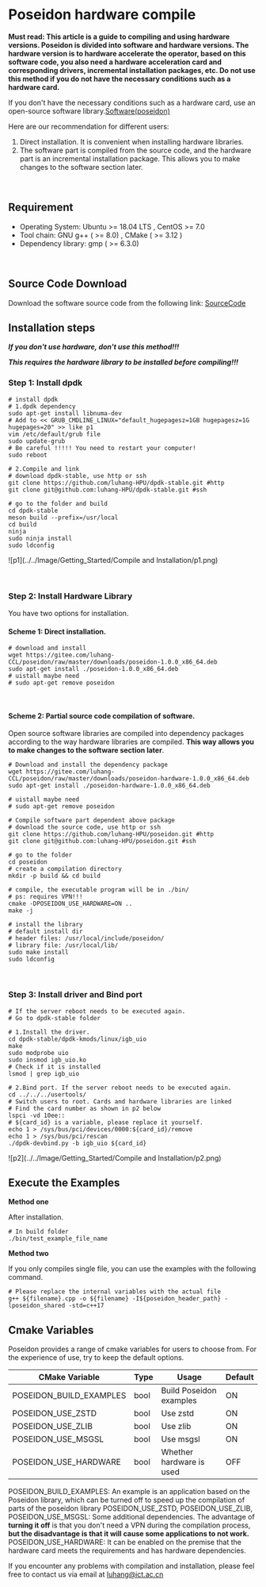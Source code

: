 # Poseidon hardware compile

**Must read: This article is a guide to compiling and using hardware versions. Poseidon is divided into software and hardware versions. The hardware version is to hardware accelerate the operator, based on this software code, you also need a hardware acceleration card and corresponding drivers, incremental installation packages, etc. Do not use this method if you do not have the necessary conditions such as a hardware card.**

If you don't have the necessary conditions such as a hardware card, use an open-source software library.[Software(poseidon)](./Software(poseidon).md)
<br>

Here are our recommendation for different users:

1. Direct installation. It is convenient when installing hardware libraries.
2. The software part is compiled from the source code, and the hardware part is an incremental installation package. This allows you to make changes to the software section later.
<br>

## Requirement 

* Operating System: Ubuntu >= 18.04 LTS , CentOS >= 7.0
* Tool chain: GNU g++ ( >= 8.0) , CMake ( >= 3.12 )
* Dependency library: gmp ( >= 6.3.0)

<br>

## Source Code Download

Download the software source code from the following link: [SourceCode](https://github.com/luhang-HPU/poseidon)
<br>

## Installation steps

***If you don't use hardware, don't use this method!!!***

***This requires the hardware library to be installed before compiling!!!***
<br>

### Step 1: Install dpdk

```shell
# install dpdk
# 1.dpdk dependency
sudo apt-get install libnuma-dev
# Add to << GRUB_CMDLINE_LINUX="default_hugepagesz=1GB hugepagesz=1G hugepages=20" >> like p1
vim /etc/default/grub file
sudo update-grub
# Be careful !!!!! You need to restart your computer!
sudo reboot

# 2.Compile and link
# download dpdk-stable, use http or ssh
git clone https://github.com/luhang-HPU/dpdk-stable.git #http
git clone git@github.com:luhang-HPU/dpdk-stable.git #ssh

# go to the folder and build
cd dpdk-stable
meson build --prefix=/usr/local
cd build
ninja
sudo ninja install
sudo ldconfig
```
![p1](../../Image/Getting_Started/Compile and Installation/p1.png)

<br>

### Step 2: Install Hardware Library

You have two options for installation.

#### Scheme 1: Direct installation.

```shell
# download and install
wget https://gitee.com/luhang-CCL/poseidon/raw/master/downloads/poseidon-1.0.0_x86_64.deb
sudo apt-get install ./poseidon-1.0.0_x86_64.deb
# uistall maybe need
# sudo apt-get remove poseidon
```
<br>

#### Scheme 2: Partial source code compilation of software.

Open source software libraries are compiled into dependency packages according to the way hardware libraries are compiled. **This way allows you to make changes to the software section later**.

```shell
# Download and install the dependency package
wget https://gitee.com/luhang-CCL/poseidon/raw/master/downloads/poseidon-hardware-1.0.0_x86_64.deb
sudo apt-get install ./poseidon-hardware-1.0.0_x86_64.deb

# uistall maybe need
# sudo apt-get remove poseidon

# Compile software part dependent above package
# download the source code, use http or ssh
git clone https://github.com/luhang-HPU/poseidon.git #http
git clone git@github.com:luhang-HPU/poseidon.git #ssh

# go to the folder
cd poseidon
# create a compilation directory
mkdir -p build && cd build

# compile, the executable program will be in ./bin/
# ps: requires VPN!!!
cmake -DPOSEIDON_USE_HARDWARE=ON ..
make -j

# install the library
# default install dir
# header files: /usr/local/include/poseidon/
# library file: /usr/local/lib/
sudo make install
sudo ldconfig
```
<br>

### Step 3: Install driver and Bind port

```shell
# If the server reboot needs to be executed again.
# Go to dpdk-stable folder

# 1.Install the driver.
cd dpdk-stable/dpdk-kmods/linux/igb_uio
make
sudo modprobe uio
sudo insmod igb_uio.ko
# Check if it is installed
lsmod | grep igb_uio

# 2.Bind port. If the server reboot needs to be executed again.
cd ../../../usertools/
# Switch users to root. Cards and hardware libraries are linked
# Find the card number as shown in p2 below
lspci -vd 10ee::
# ${card_id} is a variable, please replace it yourself.
echo 1 > /sys/bus/pci/devices/0000:${card_id}/remove
echo 1 > /sys/bus/pci/rescan
./dpdk-devbind.py -b igb_uio ${card_id}
```
![p2](../../Image/Getting_Started/Compile and Installation/p2.png)
<br>

## Execute the Examples

**Method one**

After installation.

```shell
# In build folder 
./bin/test_example_file_name 
```

**Method two**

If you only compiles single file, you can use the examples with the following command.

```shell
# Please replace the internal variables with the actual file
g++ ${filename}.cpp -o ${filename} -I${poseidon_header_path} -lposeidon_shared -std=c++17

```

## Cmake Variables

Poseidon provides a range of cmake variables for users to choose from. For the experience of use, try to keep the default options.

| CMake Variable          | Type | Usage                    | Default |
| ----------------------- | ---- | ------------------------ | ------- |
| POSEIDON_BUILD_EXAMPLES | bool | Build Poseidon examples  | ON      |
| POSEIDON_USE_ZSTD       | bool | Use zstd                 | ON      |
| POSEIDON_USE_ZLIB       | bool | Use zlib                 | ON      |
| POSEIDON_USE_MSGSL      | bool | Use msgsl                | ON      |
| POSEIDON_USE_HARDWARE   | bool | Whether hardware is used | OFF     |


POSEIDON_BUILD_EXAMPLES: An example is an application based on the Poseidon library, which can be turned off to speed up the compilation of parts of the poseidon library
POSEIDON_USE_ZSTD, POSEIDON_USE_ZLIB, POSEIDON_USE_MSGSL: Some additional dependencies. The advantage of **turning it off** is that you don't need a VPN during the compilation process, **but the disadvantage is that it will cause some applications to not work.**
POSEIDON_USE_HARDWARE: It can be enabled on the premise that the hardware card meets the requirements and has hardware dependencies.

If you encounter any problems with compilation and installation, please feel free to contact us via email at luhang@ict.ac.cn